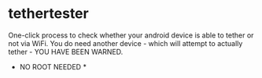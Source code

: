tethertester
============

One-click process to check whether your android device is able to tether or not via WiFi. You do need another device - which will attempt to actually tether - YOU HAVE BEEN WARNED.

* NO ROOT NEEDED *
